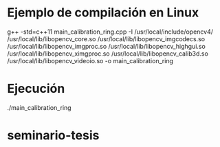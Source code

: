 # Ejemplo de compilación en Linux
g++ -std=c++11 main_calibration_ring.cpp -I /usr/local/include/opencv4/ /usr/local/lib/libopencv_core.so /usr/local/lib/libopencv_imgcodecs.so /usr/local/lib/libopencv_imgproc.so /usr/local/lib/libopencv_highgui.so /usr/local/lib/libopencv_ximgproc.so /usr/local/lib/libopencv_calib3d.so /usr/local/lib/libopencv_videoio.so -o main_calibration_ring

# Ejecución
./main_calibration_ring
# seminario-tesis
